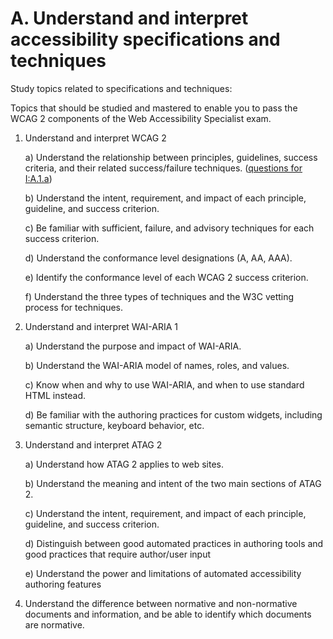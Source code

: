 # A. Understand and interpret accessibility specifications and techniques

Study topics related to specifications and techniques:

Topics that should be studied and mastered to enable you to pass the WCAG 2 components of the Web Accessibility Specialist exam.
1. Understand and interpret WCAG 2
    
    a) Understand the relationship between principles, guidelines, success criteria, and their related success/failure techniques. ([questions for I:A.1.a](1.a.gift))

    b) Understand the intent, requirement, and impact of each principle, guideline, and success criterion.

    c) Be familiar with sufficient, failure, and advisory techniques for each success criterion.

    d) Understand the conformance level designations (A, AA, AAA).

    e) Identify the conformance level of each WCAG 2 success criterion. 

    f) Understand the three types of techniques and the W3C vetting process for techniques.
2. Understand and interpret WAI-ARIA 1

    a) Understand the purpose and impact of WAI-ARIA. 

    b) Understand the WAI-ARIA model of names, roles, and values.

    c) Know when and why to use WAI-ARIA, and when to use standard HTML instead.

    d) Be familiar with the authoring practices for custom widgets, including semantic structure, keyboard behavior, etc.
3. Understand and interpret ATAG 2

    a) Understand how ATAG 2 applies to web sites.

    b) Understand the meaning and intent of the two main sections of ATAG 2.

    c) Understand the intent, requirement, and impact of each principle, guideline, and success criterion.

    d) Distinguish between good automated practices in authoring tools and good practices that require author/user input

    e) Understand the power and limitations of automated accessibility authoring features
4.	Understand the difference between normative and non-normative documents and information, and be able to identify which documents are normative.
